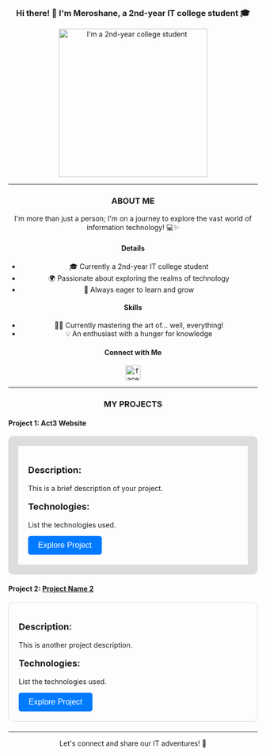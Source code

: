 <div align="center">

### Hi there! 👋 I'm Meroshane, a 2nd-year IT college student 🎓

<img src="https://scontent.fmnl17-2.fna.fbcdn.net/v/t1.6435-9/118007885_946080832571101_1776406030291214443_n.jpg?_nc_cat=107&ccb=1-7&_nc_sid=7a1959&_nc_eui2=AeGdLqE4DMzEQEU9MxFTZRpVe1nnvLAbPCZ7Wee8sBs8Jon80XWobkjzuUNTrEZcTDL7oN82oixC8JoGSkFwMQvo&_nc_ohc=0kkCRN4j0voAX9O2PM7&_nc_ht=scontent.fmnl17-2.fna&oh=00_AfAPS6mp-gju3wsyCGwoaogtAwWcTS8j19g0E1Mlx6lHXQ&oe=659F2FC7" alt="I'm a 2nd-year college student" width="300">

---

### ABOUT ME
I'm more than just a person; I'm on a journey to explore the vast world of information technology! 💻✨

#### Details
- 🎓 Currently a 2nd-year IT college student
- 🌍 Passionate about exploring the realms of technology
- 🧠 Always eager to learn and grow

#### Skills
- 🤷‍♂️ Currently mastering the art of... well, everything!
- 💡 An enthusiast with a hunger for knowledge

#### Connect with Me
[<img src='https://cdn.jsdelivr.net/npm/simple-icons@3.0.1/icons/facebook.svg' alt='facebook' height='30'>](https://www.facebook.com/watcher.shane01)

---

### MY PROJECTS

<div align="left">

#### Project 1: Act3 Website
<div style="border: 20px solid #ddd; border-radius: 10px; padding: 20px; margin-bottom: 20px;">
  <p style="font-size: 18px; font-weight: bold;">Description:</p>
  <p>This is a brief description of your project.</p>
  <p style="font-size: 18px; font-weight: bold;">Technologies:</p>
  <p>List the technologies used.</p>
  <a href="https://bentebentetres.github.io/Act3" style="text-decoration: none;">
    <button type="button" style="background-color: #007BFF; color: white; padding: 10px 20px; border: none; border-radius: 5px; cursor: pointer; font-size: 16px;">
      Explore Project
    </button>
  </a>
</div>

#### Project 2: [Project Name 2](#)
<div style="border: 1px solid #ddd; border-radius: 10px; padding: 20px; margin-bottom: 20px;">
  <p style="font-size: 18px; font-weight: bold;">Description:</p>
  <p>This is another project description.</p>
  <p style="font-size: 18px; font-weight: bold;">Technologies:</p>
  <p>List the technologies used.</p>
  <a href="#" style="text-decoration: none;">
    <button type="button" style="background-color: #007BFF; color: white; padding: 10px 20px; border: none; border-radius: 5px; cursor: pointer; font-size: 16px;">
      Explore Project
    </button>
  </a>
</div>

</div>

---

Let's connect and share our IT adventures! 🚀

</div>
